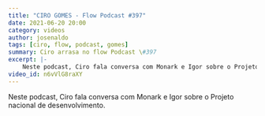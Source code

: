 ```yaml
---
title: "CIRO GOMES - Flow Podcast #397"
date: 2021-06-20 20:00
category: videos
author: josenaldo
tags: [ciro, flow, podcast, gomes]
summary: Ciro arrasa no flow Podcast \#397
excerpt: |-
    Neste podcast, Ciro fala conversa com Monark e Igor sobre o Projeto nacional de desenvolvimento.
video_id: n6vVlG8raXY
---
```


Neste podcast, Ciro fala conversa com Monark e Igor sobre o Projeto nacional de desenvolvimento.

